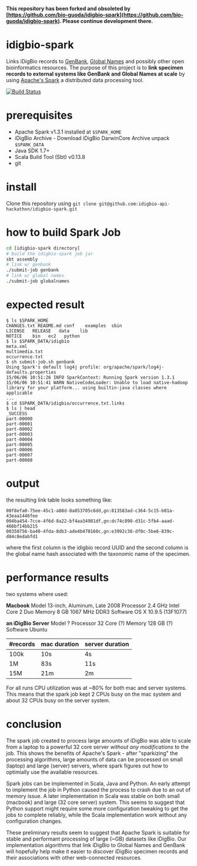 **This repository has been forked and obsoleted by [https://github.com/bio-guoda/idigbio-spark](https://github.com/bio-guoda/idigbio-spark). Please continue development there.**

# idigbio-spark
Links iDigBio records to [GenBank](http://www.ncbi.nlm.nih.gov/genbank/), [Global Names](http://globalnames.org) and possibly other open bioinformatics resources. The purpose of this project is to **link specimen records to external systems like GenBank and Global Names at scale** by using [Apache's Spark](http://spark.apache.org) a distributed data processing tool. 

[![Build Status](https://travis-ci.org/idigbio-api-hackathon/idigbio-spark.svg?branch=master)](https://travis-ci.org/idigbio-api-hackathon/idigbio-spark)

# prerequisites
 * Apache Spark v1.3.1 installed at ```$SPARK_HOME```
 * iDigBio Archive - Download iDigBio DarwinCore Archive unpack ```$SPARK_DATA```
 * Java SDK 1.7+ 
 * Scala Build Tool (Sbt) v0.13.8
 * git 

# install
Clone this repository using ```git clone git@github.com:idigbio-api-hackathon/idigbio-spark.git``` 

# how to build Spark Job
```sh
cd [idigbio-spark directory]
# build the idigbio-spark job jar
sbt assembly
# link w/ genbank
./submit-job genbank
# link w/ global names
./submit-job globalnames
```

# expected result
```
$ ls $SPARK_HOME 
CHANGES.txt README.md conf    examples  sbin
LICENSE   RELEASE   data    lib
NOTICE    bin   ec2   python
$ ls $SPARK_DATA/idigbio
meta.xml
multimedia.txt
occurrence.txt
$ sh submit-job.sh genbank
Using Spark's default log4j profile: org/apache/spark/log4j-defaults.properties
15/06/06 10:51:26 INFO SparkContext: Running Spark version 1.3.1
15/06/06 10:51:41 WARN NativeCodeLoader: Unable to load native-hadoop library for your platform... using builtin-java classes where applicable
...
$ cd $SPARK_DATA/idigbio/occurrence.txt.links
$ ls | head
_SUCCESS
part-00000
part-00001
part-00002
part-00003
part-00004
part-00005
part-00006
part-00007
part-00008
```

# output
the resulting link table looks something like:

```
00f8efa0-75ee-45c1-a88d-8a853705c6dd,gn:813583ad-c364-5c15-b01a-43eaa1446fee
004ba454-7cce-4f6d-8a22-bf4aa34981df,gn:dc74c890-d31c-5fb4-aaad-466bf14bb215
00350756-ba40-4fda-8db3-ade4b470160c,gn:e3992c38-df0c-5be6-839c-d84c8edabfd1
```
where the first column is the idigbio record UUID and the second column is the global name hash associated with the taxonomic name of the specimen.

# performance results 
two systems where used: 

**Macbook** 
Model 13-inch, Aluminum, Late 2008
Processor  2.4 GHz Intel Core 2 Duo
Memory  8 GB 1067 MHz DDR3
Software  OS X 10.9.5 (13F1077)

**an iDigBio Server**
Model ?
Processor  32 Core (?)
Memory  128 GB (?)
Software  Ubuntu

 #records | mac duration | server duration 
 --- | --- | ---
 100k | 10s | 4s 
 1M | 83s | 11s
 15M | 21m | 2m

For all runs CPU utilization was at ~80% for both mac and server systems. This means that the spark job kept 2 CPUs busy on the mac system and about 32 CPUs busy on the server system.

# conclusion
The spark job created to process large amounts of iDigBio was able to scale from a laptop to a powerful 32 core server *without any modifications* to the job. This shows the benefits of Apache's Spark - after "sparkizing" the processing algorithms, large amounts of data can be processed on small (laptop) and large (server) servers, where spark figures out how to optimially use the available resources.

Spark jobs can be implemented in Scala, Java and Python. An early attempt to implement the job in Python caused the process to crash due to an out of memory issue. A later implementation in Scala was stable on both small (macbook) and large (32 core server) system. This seems to suggest that Python support might require some more configuration tweaking to get the jobs to complete reliably, while the Scala implementation work without any configuration changes. 

These preliminary results seem to suggest that Apache Spark is suitable for stable and performant processing of large (~GB) datasets like iDigBio. Our implementation algorithms that link iDigBio to Global Names and GenBank will hopefully help make it easier to discover iDigBio specimen records and their associations with other web-connected resources. 
